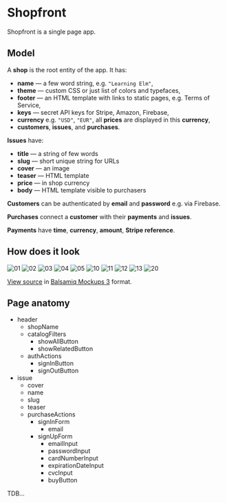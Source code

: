 # Shopfront

Shopfront is a single page app.

## Model

A **shop** is the root entity of the app. It has:

- **name** &mdash; a few word string, e.g. `"Learning Elm"`,
- **theme** &mdash; custom CSS or just list of colors and typefaces,
- **footer** &mdash; an HTML template with links to static pages, e.g. Terms of Service,
- **keys** &mdash; secret API keys for Stripe, Amazon, Firebase,
- **currency** e.g. `"USD"`, `"EUR"`, all **prices** are displayed in this **currency**,
- **customers**, **issues**, and **purchases**.

**Issues** have:

- **title** &mdash; a string of few words
- **slug** &mdash; short unique string for URLs
- **cover** &mdash; an image
- **teaser** &mdash; HTML template
- **price** &mdash; in shop currency
- **body** &mdash; HTML template visible to purchasers

**Customers** can be authenticated by **email** and **password** e.g. via Firebase.

**Purchases** connect a **customer** with their **payments** and **issues**.

**Payments** have **time**, **currency**, **amount**, **Stripe reference**.

## How does it look

![01](./shopfront/01.png)
![02](./shopfront/02.png)
![03](./shopfront/03.png)
![04](./shopfront/04.png)
![05](./shopfront/05.png)
![10](./shopfront/10.png)
![11](./shopfront/11.png)
![12](./shopfront/12.png)
![13](./shopfront/13.png)
![20](./shopfront/20.png)

[View source](./shopfront/shopfront.bmpr) in [Balsamiq Mockups 3](https://balsamiq.com/products/mockups/) format.

## Page anatomy

- header
  - shopName
  - catalogFilters
    - showAllButton
    - showRelatedButton
  - authActions
    - signInButton
    - signOutButton
- issue
  - cover
  - name
  - slug
  - teaser
  - purchaseActions
    - signInForm
      - email
    - signUpForm
      - emailInput
      - passwordInput
      - cardNumberInput
      - expirationDateInput
      - cvcInput
      - buyButton

TDB...
